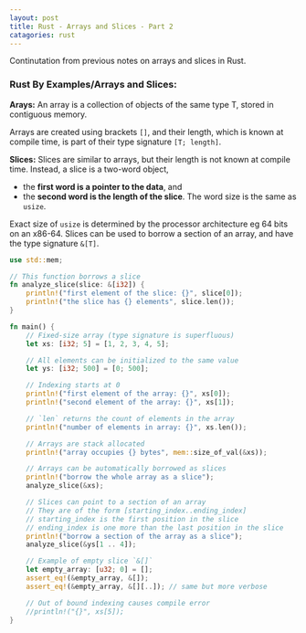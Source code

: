 ```yaml
---
layout: post
title: Rust - Arrays and Slices - Part 2
catagories: rust
---
```


Continutation from previous notes on arrays and slices in Rust.

### Rust By Examples/Arrays and Slices:

__Arays:__
An array is a collection of objects of the same type T, stored in contiguous memory. 

Arrays are created using brackets `[]`, and their length, which is known at compile time, is part of 
their type signature `[T; length]`.

__Slices:__
Slices are similar to arrays, but their length is not known at compile time. Instead, a slice is a 
two-word object, 

* the __first word is a pointer to the data__, and 
* the __second word is the length of the slice__.  The word size is the same as `usize`. 

Exact size of `usize` is determined by the processor architecture eg 64 bits on an x86-64. 
Slices can be used to borrow a section of an array, and have the type signature `&[T]`.

```rust
use std::mem;

// This function borrows a slice
fn analyze_slice(slice: &[i32]) {
    println!("first element of the slice: {}", slice[0]);
    println!("the slice has {} elements", slice.len());
}

fn main() {
    // Fixed-size array (type signature is superfluous)
    let xs: [i32; 5] = [1, 2, 3, 4, 5];

    // All elements can be initialized to the same value
    let ys: [i32; 500] = [0; 500];

    // Indexing starts at 0
    println!("first element of the array: {}", xs[0]);
    println!("second element of the array: {}", xs[1]);

    // `len` returns the count of elements in the array
    println!("number of elements in array: {}", xs.len());

    // Arrays are stack allocated
    println!("array occupies {} bytes", mem::size_of_val(&xs));

    // Arrays can be automatically borrowed as slices
    println!("borrow the whole array as a slice");
    analyze_slice(&xs);

    // Slices can point to a section of an array
    // They are of the form [starting_index..ending_index]
    // starting_index is the first position in the slice
    // ending_index is one more than the last position in the slice
    println!("borrow a section of the array as a slice");
    analyze_slice(&ys[1 .. 4]);

    // Example of empty slice `&[]`
    let empty_array: [u32; 0] = [];
    assert_eq!(&empty_array, &[]);
    assert_eq!(&empty_array, &[][..]); // same but more verbose

    // Out of bound indexing causes compile error
    //println!("{}", xs[5]);
}
```

